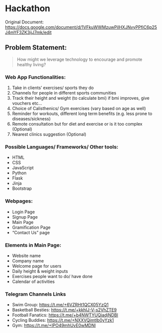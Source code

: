 # Hackathon
Original Document: https://docs.google.com/document/d/1VFkuWWMzuwPilHXJNvyPPfiC6p25J4mYF3ZK3ijJ7mk/edit

## Problem Statement:
> How might we leverage technology to encourage and promote healthy living?

### Web App Functionalities:
1. Take in clients’ exercises/ sports they do
2. Channels for people in different sports communities
3. Track their height and weight (to calculate bmi) if bmi improves, give vouchers etc...
4. Choice of Calisthenics/ Gym exercises (vary based on age as well)
5. Reminder for workouts, different long term benefits (e.g. less prone to diseases/sickness)
6. Remote consultation but for diet and exercise or is it too complex (Optional)
7. Nearest clinics suggestion (Optional)

### Possible Languages/ Frameworks/ Other tools:
- HTML
- CSS
- JavaScript
- Python
- Flask
- Jinja
- Bootstrap

### Webpages:
- Login Page
- Signup Page
- Main Page
- Gramification Page
- “Contact Us” page

### Elements in Main Page:
- Website name
- Company name
- Welcome page for users
- Daily height & weight inputs
- Exercises people want to do/ have done
- Calendar of activities

### Telegram Channels Links
- Swim Group: https://t.me/+6VZRHt1QCX05YzQ1
- Basketball Besties: https://t.me/+kkhIJ-V-s2VhZTE9
- Football Fanatics: https://t.me/+b4NWTYUQjadjNDBl
- Cycling Buddies: https://t.me/+NXXVQimtIb0yYzk1
- Gym: https://t.me/+IPO49mhUvE0wMDNl
